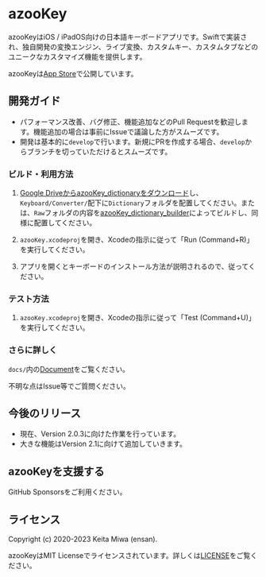 # azooKey

azooKeyはiOS / iPadOS向けの日本語キーボードアプリです。Swiftで実装され、独自開発の変換エンジン、ライブ変換、カスタムキー、カスタムタブなどのユニークなカスタマイズ機能を提供します。

azooKeyは[App Store](https://apps.apple.com/jp/app/azookey-%E8%87%AA%E7%94%B1%E8%87%AA%E5%9C%A8%E3%81%AA%E3%82%AD%E3%83%BC%E3%83%9C%E3%83%BC%E3%83%89%E3%82%A2%E3%83%97%E3%83%AA/id1542709230)で公開しています。

## 開発ガイド

* パフォーマンス改善、バグ修正、機能追加などのPull Requestを歓迎します。機能追加の場合は事前にIssueで議論した方がスムーズです。
* 開発は基本的に`develop`で行います。新規にPRを作成する場合、`develop`からブランチを切っていただけるとスムーズです。

### ビルド・利用方法

1. [Google DriveからazooKey_dictionaryをダウンロード](https://drive.google.com/drive/folders/1Kh7fgMFIzkpg7YwP3GhWTxFkXI-yzT9E?usp=sharing)し、`Keyboard/Converter/`配下に`Dictionary`フォルダを配置してください。または、`Raw`フォルダの内容を[azooKey_dictionary_builder](https://github.com/ensan-hcl/azooKey_dictionary_builder/)によってビルドし、同様に配置してください。

1. `azooKey.xcodeproj`を開き、Xcodeの指示に従って「Run (Command+R)」を実行してください。

1. アプリを開くとキーボードのインストール方法が説明されるので、従ってください。

### テスト方法

1. `azooKey.xcodeproj`を開き、Xcodeの指示に従って「Test (Command+U)」を実行してください。

### さらに詳しく

`docs/`内の[Document](./docs/overview.md)をご覧ください。

不明な点はIssue等でご質問ください。

## 今後のリリース
* 現在、Version 2.0.3に向けた作業を行っています。
* 大きな機能はVersion 2.1に向けて追加していきます。

## azooKeyを支援する
GitHub Sponsorsをご利用ください。

## ライセンス
Copyright (c) 2020-2023 Keita Miwa (ensan).

azooKeyはMIT Licenseでライセンスされています。詳しくは[LICENSE](./LICENSE)をご覧ください。

